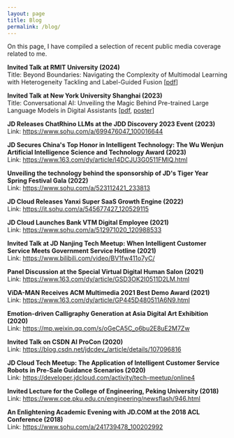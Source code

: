 ```yaml
---
layout: page
title: Blog
permalink: /blog/
---
```


<div>
<p>
On this page, I have compiled a selection of recent public media coverage related to me.
</p>

<p>
<b> Invited Talk at RMIT University (2024) </b> <br />
Title: Beyond Boundaries: Navigating the Complexity of Multimodal Learning with Heterogeneity Tackling and Label-Guided Fusion [<a href="../talks/Invited_Talk_RMIT_24.pdf">pdf</a>]
</p>

<p>
<b> Invited Talk at New York University Shanghai (2023)</b> <br />
Title: Conversational AI: Unveiling the Magic Behind Pre-trained Large Language Models in Digital Assistants [<a href="../talks/Invited_Talk_NYU_23.pdf">pdf</a>, <a href="../talks/poster_nyu.pdf">poster</a>]
</p>

<p>
<b> JD Releases ChatRhino LLMs at the JDD Discovery 2023 Event (2023)</b> <br />
Link: <a href="https://www.sohu.com/a/699476047_100016644">https://www.sohu.com/a/699476047_100016644</a>
</p>

<p>
<b> JD Secures China's Top Honor in Intelligent Technology: The Wu Wenjun Artificial Intelligence Science and Technology Award (2023)</b> <br />
Link: <a href="https://www.163.com/dy/article/I4DCJU3G0511FMIQ.html">https://www.163.com/dy/article/I4DCJU3G0511FMIQ.html</a>
</p>

<p>
<b> Unveiling the technology behind the sponsorship of JD's Tiger Year Spring Festival Gala (2022) </b> <br />
Link: <a href="https://www.sohu.com/a/523112421_233813">https://www.sohu.com/a/523112421_233813</a>
</p>

<p>
<b> JD Cloud Releases Yanxi Super SaaS Growth Engine (2022) </b> <br />
Link: <a href="https://it.sohu.com/a/545677427_120529115">https://it.sohu.com/a/545677427_120529115</a>
</p>

<p>
<b> JD Cloud Launches Bank VTM Digital Employee (2021) </b> <br />
Link: <a href="https://www.sohu.com/a/512971020_120988533">https://www.sohu.com/a/512971020_120988533</a>
</p>

<p>
<b> Invited Talk at JD Nanjing Tech Meetup: When Intelligent Customer Service Meets Government Service Hotline (2021) </b> <br />
Link: <a href="https://www.bilibili.com/video/BV1fw411o7yC/">https://www.bilibili.com/video/BV1fw411o7yC/</a>
</p>

<p>
<b> Panel Discussion at the Special Virtual Digital Human Salon (2021) </b> <br />
Link: <a href="https://www.163.com/dy/article/GSD3OK2I0511D2LM.html">https://www.163.com/dy/article/GSD3OK2I0511D2LM.html</a>
</p>

<p>
<b> ViDA-MAN Receives ACM Multimedia 2021 Best Demo Award (2021) </b> <br />
Link: <a href="https://www.163.com/dy/article/GP445D480511A6N9.html">https://www.163.com/dy/article/GP445D480511A6N9.html</a>
</p>

<p>
<b> Emotion-driven Calligraphy Generation at Asia Digital Art Exhibition (2020)</b> <br />
Link: <a href="https://mp.weixin.qq.com/s/oGeCA5C_o6bu2E8uE2M7Zw">https://mp.weixin.qq.com/s/oGeCA5C_o6bu2E8uE2M7Zw</a>
</p>

<p>
<b> Invited Talk on CSDN AI ProCon (2020) </b> <br />
Link: <a href="https://blog.csdn.net/jdcdev_/article/details/107096816">https://blog.csdn.net/jdcdev_/article/details/107096816</a>
</p>

<p>
<b> JD Cloud Tech Meetup: The Application of Intelligent Customer Service Robots in Pre-Sale Guidance Scenarios (2020) </b> <br />
Link: <a href="https://developer.jdcloud.com/activity/tech-meetup/online4">https://developer.jdcloud.com/activity/tech-meetup/online4</a>
</p>

<p>
<b> Invited Lecture for the College of Engineering, Peking University (2018)</b> <br />
Link: <a href="https://www.coe.pku.edu.cn/engineering/newsflash/946.html">https://www.coe.pku.edu.cn/engineering/newsflash/946.html</a>
</p>

<p>
<b> An Enlightening Academic Evening with JD.COM at the 2018 ACL Conference (2018) </b> <br />
Link: <a href="https://www.sohu.com/a/241739478_100202992">https://www.sohu.com/a/241739478_100202992</a>
</p>

</div>


<!--
Tell us about your blog. Hopefully it's cool.

<ul class="listing">
{% for post in site.posts %}
  {% capture y %}{{post.date | date:"%Y"}}{% endcapture %}
  {% if year != y %}
    {% assign year = y %}
    <li class="listing-seperator">{{ y }}</li>
  {% endif %}
  <li class="listing-item">
    <time datetime="{{ post.date | date:"%Y-%m-%d" }}">{{ post.date | date:"%Y-%m-%d" }}</time>
    <a href="{{ post.url }}" title="{{ post.title }}">{{ post.title }}</a>
  </li>
{% endfor %}
</ul>
-->
